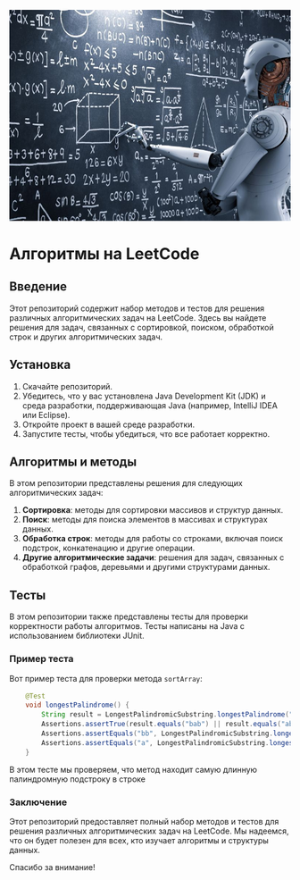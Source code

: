 
![](algorithm-computer-scientist.jpg)
# Алгоритмы на LeetCode

## Введение

Этот репозиторий содержит набор методов и тестов для решения различных алгоритмических задач на LeetCode. Здесь вы найдете решения для задач, связанных с сортировкой, поиском, обработкой строк и других алгоритмических задач.

## Установка

1. Скачайте репозиторий.
2. Убедитесь, что у вас установлена Java Development Kit (JDK) и среда разработки, поддерживающая Java (например, IntelliJ IDEA или Eclipse).
3. Откройте проект в вашей среде разработки.
4. Запустите тесты, чтобы убедиться, что все работает корректно.

## Алгоритмы и методы

В этом репозитории представлены решения для следующих алгоритмических задач:

1. **Сортировка**: методы для сортировки массивов и структур данных.
2. **Поиск**: методы для поиска элементов в массивах и структурах данных.
3. **Обработка строк**: методы для работы со строками, включая поиск подстрок, конкатенацию и другие операции.
4. **Другие алгоритмические задачи**: решения для задач, связанных с обработкой графов, деревьями и другими структурами данных.

## Тесты

В этом репозитории также представлены тесты для проверки корректности работы алгоритмов. Тесты написаны на Java с использованием библиотеки JUnit.

### Пример теста

Вот пример теста для проверки метода `sortArray`:  
```java
    @Test
    void longestPalindrome() {
        String result = LongestPalindromicSubstring.longestPalindrome("babad");
        Assertions.assertTrue(result.equals("bab") || result.equals("aba"), "Expected 'bab' or 'aba' but got " + result);
        Assertions.assertEquals("bb", LongestPalindromicSubstring.longestPalindrome("cbbd"));
        Assertions.assertEquals("a", LongestPalindromicSubstring.longestPalindrome("a"));
    }
```


В этом тесте мы проверяем, что метод находит самую длинную палиндромную подстроку в строке

### Заключение

Этот репозиторий предоставляет полный набор методов и тестов для решения различных алгоритмических задач на LeetCode. Мы надеемся, что он будет полезен для всех, кто изучает алгоритмы и структуры данных.

Спасибо за внимание!